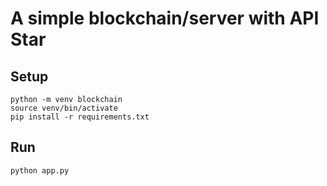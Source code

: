 # A simple blockchain/server with API Star

## Setup
```
python -m venv blockchain
source venv/bin/activate
pip install -r requirements.txt
```

## Run
```
python app.py
```